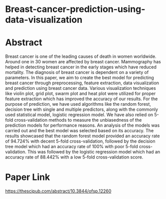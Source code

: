 # Breast-cancer-prediction-using-data-visualization

# Abstract

Breast cancer is one of the leading causes of death in women worldwide. Around one in 30 women are affected by breast cancer. Mammography has helped in detecting breast cancer in the early stages which have reduced mortality. The diagnosis of breast cancer is dependent on a variety of parameters. In this paper, we aim to create the best model for predicting breast cancer through preprocessing, feature extraction, data visualization and prediction using breast cancer data. Various visualization techniques like violin plot, grid plot, swarm plot and heat plot were utilized for proper feature extraction which has improved the accuracy of our results. For the purpose of prediction, we have used algorithms like the random forest, decision tree with single and multiple predictors, along with the commonly used statistical model, logistic regression model. We have also relied on 5-fold cross-validation methods to measure the unbiasedness of the prediction models for performance reasons. An analysis of the models was carried out and the best model was selected based on its accuracy. The results showcased that the random forest model provided an accuracy rate of 94.724% with decent 5-fold cross-validation, followed by the decision tree model which had an accuracy rate of 100% with poor 5-fold cross-validation. This was followed by the logistic regression model which had an accuracy rate of 88.442% with a low 5-fold cross-validation score.


# Paper Link
https://thescipub.com/abstract/10.3844/ofsp.12260






